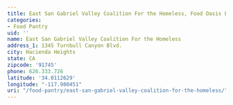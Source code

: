 ```yaml
---
title: East San Gabriel Valley Coalition For the Homeless, Food Oasis Los Angeles
categories:
- Food Pantry
uid: ''
name: East San Gabriel Valley Coalition For the Homeless
address_1: 1345 Turnbull Canyon Blvd.
city: Hacienda Heights
state: CA
zipcode: '91745'
phone: 626.333.726
latitude: '34.0112629'
longitude: "-117.980451"
uri: "/food-pantry/east-san-gabriel-valley-coalition-for-the-homeless/"
---
```


